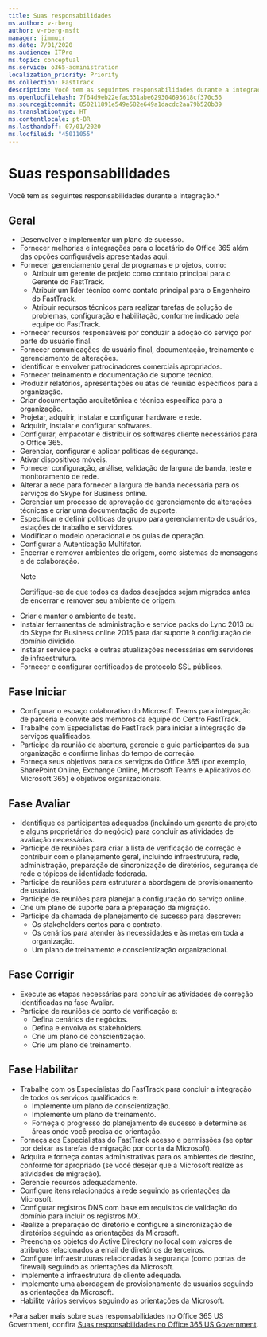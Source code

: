 ```yaml
---
title: Suas responsabilidades
ms.author: v-rberg
author: v-rberg-msft
manager: jimmuir
ms.date: 7/01/2020
ms.audience: ITPro
ms.topic: conceptual
ms.service: o365-administration
localization_priority: Priority
ms.collection: FastTrack
description: Você tem as seguintes responsabilidades durante a integração.
ms.openlocfilehash: 7f64d9eb22efac331abe629304693618cf370c56
ms.sourcegitcommit: 850211891e549e582e649a1dacdc2aa79b520b39
ms.translationtype: HT
ms.contentlocale: pt-BR
ms.lasthandoff: 07/01/2020
ms.locfileid: "45011055"
---
```

# <a name="your-responsibilities"></a>Suas responsabilidades

Você tem as seguintes responsabilidades durante a integração.\*
  
## <a name="general"></a>Geral

- Desenvolver e implementar um plano de sucesso.
- Fornecer melhorias e integrações para o locatário do Office 365 além das opções configuráveis apresentadas aqui.  
- Fornecer gerenciamento geral de programas e projetos, como: 
  - Atribuir um gerente de projeto como contato principal para o Gerente do FastTrack.
  - Atribuir um líder técnico como contato principal para o Engenheiro do FastTrack.
  - Atribuir recursos técnicos para realizar tarefas de solução de problemas, configuração e habilitação, conforme indicado pela equipe do FastTrack. 
- Fornecer recursos responsáveis por conduzir a adoção do serviço por parte do usuário final. 
- Fornecer comunicações de usuário final, documentação, treinamento e gerenciamento de alterações.
- Identificar e envolver patrocinadores comerciais apropriados.  
- Fornecer treinamento e documentação de suporte técnico.  
- Produzir relatórios, apresentações ou atas de reunião específicos para a organização. 
- Criar documentação arquitetônica e técnica específica para a organização.   
- Projetar, adquirir, instalar e configurar hardware e rede.   
- Adquirir, instalar e configurar softwares.  
- Configurar, empacotar e distribuir os softwares cliente necessários para o Office 365.  
- Gerenciar, configurar e aplicar políticas de segurança.
- Ativar dispositivos móveis.
- Fornecer configuração, análise, validação de largura de banda, teste e monitoramento de rede. 
- Alterar a rede para fornecer a largura de banda necessária para os serviços do Skype for Business online. 
- Gerenciar um processo de aprovação de gerenciamento de alterações técnicas e criar uma documentação de suporte.  
- Especificar e definir políticas de grupo para gerenciamento de usuários, estações de trabalho e servidores. 
- Modificar o modelo operacional e os guias de operação. 
- Configurar a Autenticação Multifator.  
- Encerrar e remover ambientes de origem, como sistemas de mensagens e de colaboração. 
    > [!NOTE]
    > Certifique-se de que todos os dados desejados sejam migrados antes de encerrar e remover seu ambiente de origem. 
- Criar e manter o ambiente de teste.  
- Instalar ferramentas de administração e service packs do Lync 2013 ou do Skype for Business online 2015 para dar suporte à configuração de domínio dividido.
- Instalar service packs e outras atualizações necessárias em servidores de infraestrutura. 
- Fornecer e configurar certificados de protocolo SSL públicos. 
    
## <a name="initiate-phase"></a>Fase Iniciar

- Configurar o espaço colaborativo do Microsoft Teams para integração de parceria e convite aos membros da equipe do Centro FastTrack.   
- Trabalhe com Especialistas do FastTrack para iniciar a integração de serviços qualificados.    
- Participe da reunião de abertura, gerencie e guie participantes da sua organização e confirme linhas do tempo de correção.   
- Forneça seus objetivos para os serviços do Office 365 (por exemplo, SharePoint Online, Exchange Online, Microsoft Teams e Aplicativos do Microsoft 365) e objetivos organizacionais.
    
## <a name="assess-phase"></a>Fase Avaliar

- Identifique os participantes adequados (incluindo um gerente de projeto e alguns proprietários do negócio) para concluir as atividades de avaliação necessárias.    
- Participe de reuniões para criar a lista de verificação de correção e contribuir com o planejamento geral, incluindo infraestrutura, rede, administração, preparação de sincronização de diretórios, segurança de rede e tópicos de identidade federada.   
- Participe de reuniões para estruturar a abordagem de provisionamento de usuários.  
- Participe de reuniões para planejar a configuração do serviço online.    
- Crie um plano de suporte para a preparação da migração. 
- Participe da chamada de planejamento de sucesso para descrever:   
  - Os stakeholders certos para o contrato.  
  - Os cenários para atender às necessidades e às metas em toda a organização.
  - Um plano de treinamento e conscientização organizacional.
    
## <a name="remediate-phase"></a>Fase Corrigir

- Execute as etapas necessárias para concluir as atividades de correção identificadas na fase Avaliar. 
- Participe de reuniões de ponto de verificação e: 
  - Defina cenários de negócios.   
  - Defina e envolva os stakeholders.
  - Crie um plano de conscientização. 
  - Crie um plano de treinamento.
    
## <a name="enable-phase"></a>Fase Habilitar

- Trabalhe com os Especialistas do FastTrack para concluir a integração de todos os serviços qualificados e:  
  - Implemente um plano de conscientização.  
  - Implemente um plano de treinamento. 
  - Forneça o progresso do planejamento de sucesso e determine as áreas onde você precisa de orientação.
- Forneça aos Especialistas do FastTrack acesso e permissões (se optar por deixar as tarefas de migração por conta da Microsoft).  
- Adquira e forneça contas administrativas para os ambientes de destino, conforme for apropriado (se você desejar que a Microsoft realize as atividades de migração).   
- Gerencie recursos adequadamente.   
- Configure itens relacionados à rede seguindo as orientações da Microsoft.  
- Configurar registros DNS com base em requisitos de validação do domínio para incluir os registros MX.   
- Realize a preparação do diretório e configure a sincronização de diretórios seguindo as orientações da Microsoft.
- Preencha os objetos do Active Directory no local com valores de atributos relacionados a email de diretórios de terceiros.   
- Configure infraestruturas relacionadas à segurança (como portas de firewall) seguindo as orientações da Microsoft.
- Implemente a infraestrutura de cliente adequada.  
- Implemente uma abordagem de provisionamento de usuários seguindo as orientações da Microsoft.  
- Habilite vários serviços seguindo as orientações da Microsoft.  
    
\*Para saber mais sobre suas responsabilidades no Office 365 US Government, confira [Suas responsabilidades no Office 365 US Government](US-Gov-appendix-your-responsibilities.md).
  